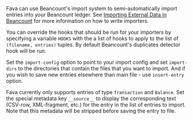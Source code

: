 Fava can use Beancount's import system to semi-automatically import entries
into your Beancount ledger. See [Importing External Data in
Beancount](http://furius.ca/beancount/doc/ingest) for more information on how
to write importers.

You can override the hooks that should be run for your importers by specifying
a variable `HOOKS` with the a list of hooks to apply to the list of `(filename, entries)` tuples. By default Beancount's duplicates detector hook will be run.

Set the `import-config` option to point to your import config and set
`import-dirs` to the directories that contain the files that you want to
import. And if you wish to save new entries elsewhere than main file - use
`insert-entry` option.

Fava currently only supports entries of type `Transaction` and `Balance`. Set
the special metadata key `__source__` to display the corresponding text
(CSV-row, XML-fragment, etc.) for the entry in the list of entries to import.
Note that this metadata will be stripped before saving the entry to file.
